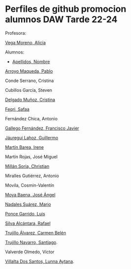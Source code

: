  
# Perfiles de github promocion alumnos DAW Tarde 22-24
Profesora:

[Vega Moreno, Alicia](https://github.com/AVegMor)

Alumnos:

* [Apellidos, Nombre](https://github.com/username)
  
[Arroyo Maqueda, Pablo](https://github.com/pawx10)

Conde Serrano, Cristina

Cubillos García, Steven

[Delgado Muñoz, Cristina](https://github.com/CrisDelgado99)

[Feqri, Safaa](https://github.com/Safaafeqri89)

Fernández Chica, Antonio

[Gallego Fernández, Francisco Javier](https://github.com/JaviGalFer)

[Jáuregui Lahoz, Guillermo](https://github.com/Guisseee)

[Martín Barea, Irene](https://github.com/IreneMB2001)

Martín Rojas, José Miguel

[Millán Soria, Christian](https://github.com/cmilsor245)

Miralles Gutiérrez, Antonio

Movila, Cosmin-Valentín

[Moya Baena, José Ángel](https://github.com/ArkanMB) 

[Nadales Suárez, Mario](https://github.com/MarioNadales)

[Ponce Garrido, Luis](https://github.com/luis6928)

[Silva Alcántara, Rafael](https://github.com/RafaelSilva27)

[Trujillo Álvarez, Carmen Belén](https://github.com/CarmenTrual)

[Trujillo Navarro, Santiago](https://github.com/SantiTru).

Valverde Olmedo, Víctor

[Villalta Dos Santos, Lunna Aytana](https://github.com/lvildos).




